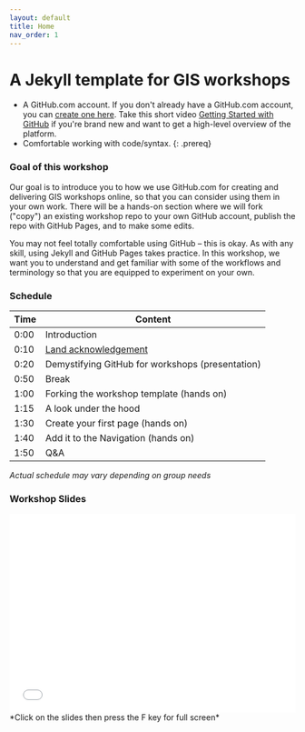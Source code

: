 ```yaml
---
layout: default
title: Home
nav_order: 1
---
```

# A Jekyll template for GIS workshops

- A GitHub.com account. If you don't already have a GitHub.com account, you can [create one here](https://github.com/join). Take this short video [Getting Started with GitHub](https://youtu.be/noZnOSpcjYY) if you're brand new and want to get a high-level overview of the platform.
- Comfortable working with code/syntax.
{: .prereq}

### Goal of this workshop

Our goal is to introduce you to how we use GitHub.com for creating and delivering GIS workshops online, so that you can consider using them in your own work. There will be a hands-on section where we will fork ("copy") an existing workshop repo to your own GitHub account, publish the repo with GitHub Pages, and to make some edits.

You may not feel totally comfortable using GitHub – this is okay. As with any skill, using Jekyll and GitHub Pages takes practice. In this workshop, we want you to understand and get familiar with some of the workflows and terminology so that you are equipped to experiment on your own.

### Schedule

| Time | Content
| --- | ---
| 0:00 | Introduction
| 0:10 | [Land acknowledgement](content/land-acknowledgement)
| 0:20 | Demystifying GitHub for workshops (presentation)
| 0:50 | Break
| 1:00 | Forking the workshop template (hands on)
| 1:15 | A look under the hood
| 1:30 | Create your first page (hands on)
| 1:40 | Add it to the Navigation (hands on)
| 1:50 | Q&A


_Actual schedule may vary depending on group needs_

### Workshop Slides


<iframe src="content/slides/waml_github20" title="demo embedded slide deck" scrolling="no" frameborder="0" style="border: 0; height: 350px; width: 100%; left: 0; top: 0;">
Your browser does not support iframes.

</iframe> *Click on the slides then press the F key for full screen*
